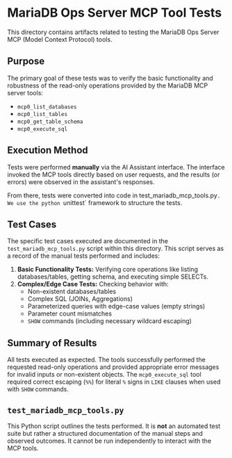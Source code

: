 # MariaDB Ops Server MCP Tool Tests

This directory contains artifacts related to testing the MariaDB Ops Server MCP (Model Context Protocol) tools.

## Purpose

The primary goal of these tests was to verify the basic functionality and robustness of the read-only operations provided by the MariaDB MCP server tools:

-   `mcp0_list_databases`
-   `mcp0_list_tables`
-   `mcp0_get_table_schema`
-   `mcp0_execute_sql`

## Execution Method

Tests were performed **manually** via the AI Assistant interface. The interface invoked the MCP tools directly based on user requests, and the results (or errors) were observed in the assistant's responses.

From there, tests were converted into code in test_mariadb_mcp_tools.py`. We use the python `unittest` framework to structure the tests.

## Test Cases

The specific test cases executed are documented in the `test_mariadb_mcp_tools.py` script within this directory. This script serves as a record of the manual tests performed and includes:

1.  **Basic Functionality Tests:** Verifying core operations like listing databases/tables, getting schema, and executing simple SELECTs.
2.  **Complex/Edge Case Tests:** Checking behavior with:
    *   Non-existent databases/tables
    *   Complex SQL (JOINs, Aggregations)
    *   Parameterized queries with edge-case values (empty strings)
    *   Parameter count mismatches
    *   `SHOW` commands (including necessary wildcard escaping)

## Summary of Results

All tests executed as expected. The tools successfully performed the requested read-only operations and provided appropriate error messages for invalid inputs or non-existent objects. The `mcp0_execute_sql` tool required correct escaping (`%%`) for literal `%` signs in `LIKE` clauses when used with `SHOW` commands.

## `test_mariadb_mcp_tools.py`

This Python script outlines the tests performed. It is **not** an automated test suite but rather a structured documentation of the manual steps and observed outcomes. It cannot be run independently to interact with the MCP tools.
